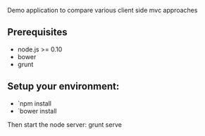 Demo application to compare various client side mvc approaches 

Prerequisites
--------------
- node.js >= 0.10
- bower
- grunt

Setup your environment:
-----------------------
- `npm install 
- `bower install

Then start the node server:
grunt serve
